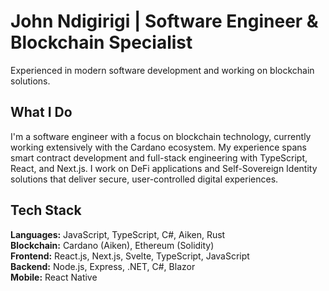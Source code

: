 # John Ndigirigi | Software Engineer & Blockchain Specialist
Experienced in modern software development and working on blockchain solutions. 

## What I Do
I'm a software engineer with a focus on blockchain technology, currently working extensively with the Cardano ecosystem. My experience spans smart contract development and full-stack engineering with TypeScript, React, and Next.js. I work on DeFi applications and Self-Sovereign Identity solutions that deliver secure, user-controlled digital experiences.

## Tech Stack
**Languages:** JavaScript, TypeScript, C#, Aiken, Rust  
**Blockchain:** Cardano (Aiken), Ethereum (Solidity)  
**Frontend:** React.js, Next.js, Svelte, TypeScript, JavaScript  
**Backend:** Node.js, Express, .NET, C#, Blazor  
**Mobile:** React Native
